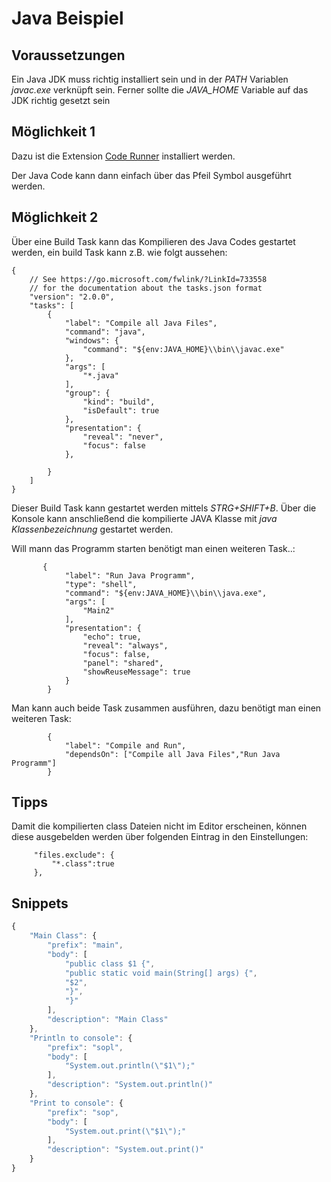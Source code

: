 # Java Beispiel
## Voraussetzungen
Ein Java JDK muss richtig installiert sein und in der *PATH* Variablen *javac.exe* verknüpft sein. Ferner sollte die *JAVA_HOME* Variable auf das JDK richtig gesetzt sein
## Möglichkeit 1

Dazu ist die Extension [Code Runner](https://marketplace.visualstudio.com/items?itemName=formulahendry.code-runner) installiert werden.

Der Java Code kann dann einfach über das Pfeil Symbol ausgeführt werden.

## Möglichkeit 2
Über eine Build Task kann das Kompilieren des Java Codes gestartet werden, ein build Task kann z.B. wie folgt aussehen:

```
{
    // See https://go.microsoft.com/fwlink/?LinkId=733558
    // for the documentation about the tasks.json format
    "version": "2.0.0",
    "tasks": [
        {
            "label": "Compile all Java Files",
            "command": "java",
            "windows": {
                "command": "${env:JAVA_HOME}\\bin\\javac.exe"
            },
            "args": [
                "*.java"
            ],
            "group": {
                "kind": "build",
                "isDefault": true
            },
            "presentation": {
                "reveal": "never",
                "focus": false
            },
           
        }
    ]
} 
```
Dieser Build Task kann gestartet werden mittels *STRG+SHIFT+B*. Über die Konsole kann anschließend die kompilierte JAVA Klasse mit *java Klassenbezeichnung* gestartet werden.

Will mann das Programm starten benötigt man einen weiteren Task..:
```
       {
            "label": "Run Java Programm",
            "type": "shell",
            "command": "${env:JAVA_HOME}\\bin\\java.exe",
            "args": [
                "Main2"
            ],
            "presentation": {
                "echo": true,
                "reveal": "always",
                "focus": false,
                "panel": "shared",
                "showReuseMessage": true
            }
        } 
```

Man kann auch beide Task zusammen ausführen, dazu benötigt man einen weiteren Task:

```
        {
            "label": "Compile and Run",
            "dependsOn": ["Compile all Java Files","Run Java Programm"]
        }
```
## Tipps
Damit die kompilierten class Dateien nicht im Editor erscheinen, können diese ausgebelden werden über folgenden Eintrag in den Einstellungen:
```
     "files.exclude": {
         "*.class":true
     },

```


## Snippets
```js
{
    "Main Class": {
		"prefix": "main",
		"body": [
			"public class $1 {",
			"public static void main(String[] args) {",
			"$2",
			"}",
			"}"
		],
		"description": "Main Class"
	},
	"Println to console": {
		"prefix": "sopl",
		"body": [
			"System.out.println(\"$1\");"
		],
		"description": "System.out.println()"
	},
	"Print to console": {
		"prefix": "sop",
		"body": [
			"System.out.print(\"$1\");"
		],
		"description": "System.out.print()"
    }
}
```
